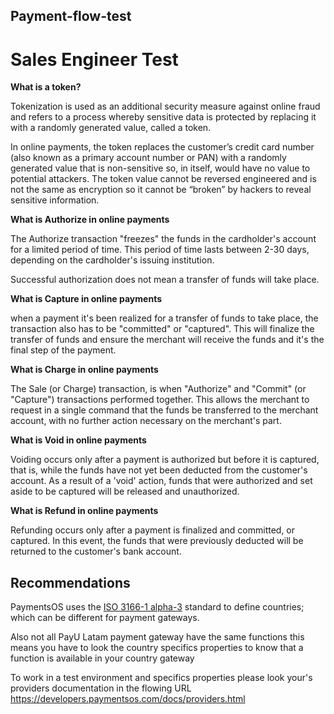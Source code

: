 ## Payment-flow-test

# Sales Engineer Test


<b>What is a token?</b>

Tokenization is used as an additional security measure against online fraud and refers to a process whereby sensitive data is protected by replacing it with a randomly generated value, called a token.

In online payments, the token replaces the customer’s credit card number (also known as a  primary account number or PAN) with a randomly generated value that is non-sensitive so, in itself, would have no value to potential attackers.
The token value cannot be reversed engineered and is not the same as encryption so it cannot be “broken” by hackers to reveal sensitive information.

<b>What is Authorize in online payments</b>

The Authorize transaction "freezes" the funds in the cardholder's account for a limited period of time. This period of time lasts between 2-30 days, depending on the cardholder's issuing institution.

Successful authorization does not mean a transfer of funds will take place.

<b>What is Capture in online payments</b>

when a payment it's been realized for a transfer of funds to take place, the transaction also has to be "committed" or "captured". This will finalize the transfer of funds and ensure the merchant will receive the funds and it's the final step of the payment. 

<b>What is Charge in online payments</b>

The Sale (or Charge) transaction, is when "Authorize" and "Commit" (or "Capture") transactions performed together. This allows the merchant to request in a single command that the funds be transferred to the merchant account, with no further action necessary on the merchant's part.

<b>What is Void in online payments</b>

Voiding occurs only after a payment is authorized but before it is captured, that is, while the funds have not yet been deducted from the customer's account. As a result of a 'void' action, funds that were authorized and set aside to be captured will be released and unauthorized.

<b>What is Refund in online payments</b>

Refunding occurs only after a payment is finalized and committed, or captured. In this event, the funds that were previously deducted will be returned to the customer's bank account.

## Recommendations

PaymentsOS uses the [ISO 3166-1 alpha-3](https://en.wikipedia.org/wiki/ISO_3166-1_alpha-3) standard to define countries; which can be different for payment gateways.

Also not all PayU Latam payment gateway have the same functions this means you have to look the country specifics properties to know that a function is available in your country gateway

To work in a test environment and specifics properties please look your's providers documentation in the flowing URL
https://developers.paymentsos.com/docs/providers.html
